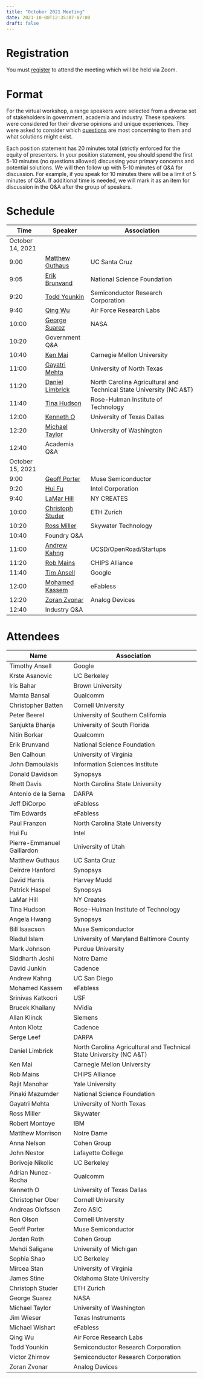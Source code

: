 ```yaml
---
title: "October 2021 Meeting"
date: 2021-10-08T12:35:07-07:00
draft: false
---
```


# Registration

You must
[register](https://ucsc.zoom.us/meeting/register/tJIpd-6rrzIoHNJHVno4DllAomwRRyfeag5X)
to attend the meeting which will be held via Zoom.

# Format

For the virtual workshop, a range speakers were selected from a
diverse set of stakeholders in government, academia and
industry. These speakers were considered for their diverse opinions and unique experiences.
They were asked to consider which [questions](/questions) are most
concerning to them and what solutions might exist.

Each position statement has 20 minutes total (strictly enforced for
the equity of presenters. In your position statement, you should spend
the first 5-10 minutes (no questions allowed) discussing your primary
concerns and potential solutions. We will then follow up with 5-10
minutes of Q&A for discussion. For example, if you speak for 10
minutes there will be a limit of 5 minutes of Q&A. If additional time
is needed, we will mark it as an item for discussion in the Q&A after
the group of speakers.

# Schedule

Time | Speaker | Association
--- | --- | ---
October 14, 2021 | |
9:00 | [Matthew Guthaus](/oct_slides/00-guthaus.pdf) | UC Santa Cruz
9:05 | [Erik Brunvand](/oct_slides/01-brunvand.pdf) | National Science Foundation
9:20 | [Todd Younkin](/oct_slides/02-younkin.pdf)  | Semiconductor Research Corporation
9:40 | [Qing Wu](/oct_slides/03-wu.pdf)  | Air Force Research Labs
10:00 | [George Suarez](/oct_slides/04-suarez.pdf)  | NASA
10:20 | Government Q&A |
10:40 | [Ken Mai](/oct_slides/05-mai.pdf)  | Carnegie Mellon University
11:00 | [Gayatri Mehta](/oct_slides/06-mehta.pdf)  | University of North Texas
11:20 | [Daniel Limbrick](/oct_slides/07-limbrick.pdf)  | North Carolina Agricultural and Technical State University (NC A&T)
11:40 | [Tina Hudson](/oct_slides/08-hudson.pdf)  | Rose-Hulman Institute of Technology
12:00 | [Kenneth O](/oct_slides/09-o.pdf)  | University of Texas Dallas
12:20 | [Michael Taylor](/oct_slides/10-taylor.pdf)  | University of Washington
12:40 | Academia Q&A |
October 15, 2021 | |
9:00 | [Geoff Porter](/oct_slides/11-porter.pdf)  | Muse Semiconductor
9:20 | [Hui Fu](/oct_slides/12-fu.pdf)  | Intel Corporation
9:40 | [LaMar Hill](/oct_slides/13-hill.pdf)  | NY CREATES
10:00 | [Christoph Studer](/oct_slides/14-studer.pdf)  | ETH Zurich
10:20 | [Ross Miller](/oct_slides/15-miller.pdf)  | Skywater Technology
10:40 | Foundry Q&A |
11:00 | [Andrew Kahng](/oct_slides/16-kahng.pdf)  | UCSD/OpenRoad/Startups
11:20 | [Rob Mains](/oct_slides/17-mains.pdf)  | CHIPS Alliance
11:40 | [Tim Ansell](https://docs.google.com/presentation/d/e/2PACX-1vRVirHYOtClPQBmrFcFw09x5YHsbVecytjjQxMwVXGkA3M_qGe6k0LvimEc360-t3nQ1Lz8nUF1kqAW/pub?start=false&loop=false&delayms=3000&slide=id.p) | Google
12:00 | [Mohamed Kassem](/oct_slides/19-kassem.pdf)  | eFabless
12:20 | [Zoran Zvonar](/oct_slides/20-zvonar.pdf)  | Analog Devices
12:40 | Industry Q&A |

# Attendees

 Name | Association
 --- | ---
Timothy	Ansell | Google
Krste	Asanovic | UC Berkeley
Iris	Bahar | Brown University
Mamta	Bansal | Qualcomm
Christopher	Batten | Cornell University
Peter	Beerel | University of Southern California
Sanjukta	Bhanja | University of South Florida
Nitin	Borkar | Qualcomm
Erik	Brunvand | National Science Foundation
Ben	Calhoun | University of Virginia
John	Damoulakis | Information Sciences Institute
Donald	Davidson | Synopsys
Rhett	Davis | North Carolina State University
Antonio	de la Serna | DARPA
Jeff	DiCorpo | eFabless
Tim	Edwards | eFabless
Paul	Franzon | North Carolina State University
Hui	Fu | Intel
Pierre-Emmanuel	Gaillardon | University of Utah
Matthew	Guthaus | UC Santa Cruz
Deirdre	Hanford | Synopsys
David	Harris | Harvey Mudd
Patrick	Haspel | Synopsys
LaMar	Hill | NY Creates
Tina	Hudson | Rose-Hulman Institute of Technology
Angela	Hwang  | Synopsys
Bill	Isaacson | Muse Semiconductor
Riadul	Islam | University of Maryland Baltimore County
Mark	Johnson | Purdue University
Siddharth	Joshi | Notre Dame
David	Junkin | Cadence
Andrew	Kahng | UC San Diego
Mohamed	Kassem | eFabless
Srinivas	Katkoori | USF
Brucek	Khailany | NVidia
Allan	Klinck | Siemens
Anton	Klotz | Cadence
Serge	Leef | DARPA
Daniel	Limbrick | North Carolina Agricultural and Technical State University (NC A&T)
Ken	Mai | Carnegie Mellon University
Rob	Mains | CHIPS Alliance
Rajit	Manohar | Yale University
Pinaki	Mazumder | National Science Foundation
Gayatri	Mehta | University of North Texas
Ross	Miller | Skywater
Robert	Montoye | IBM
Matthew	Morrison | Notre Dame
Anna	Nelson | Cohen Group
John	Nestor | Lafayette College
Borivoje	Nikolic | UC Berkeley
Adrian	Nunez-Rocha | Qualcomm
Kenneth	O | University of Texas Dallas
Christopher	Ober | Cornell University
Andreas	Olofsson | Zero ASIC
Ron	Olson | Cornell University
Geoff	Porter | Muse Semiconductor
Jordan	Roth | Cohen Group
Mehdi	Saligane | University of Michigan
Sophia	Shao | UC Berkeley
Mircea	Stan  | University of Virginia
James	Stine | Oklahoma State University
Christoph	Studer | ETH Zurich
George	Suarez | NASA
Michael	Taylor | University of Washington
Jim	Wieser | Texas Instruments
Michael	Wishart | eFabless
Qing	Wu | Air Force Research Labs
Todd	Younkin | Semiconductor Research Corporation
Victor	Zhirnov | Semiconductor Research Corporation
Zoran	Zvonar | Analog Devices

&nbsp;